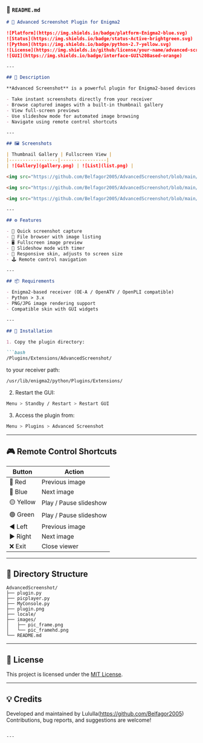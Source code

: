### 📄 `README.md`

````markdown
# 📸 Advanced Screenshot Plugin for Enigma2

![Platform](https://img.shields.io/badge/platform-Enigma2-blue.svg)
![Status](https://img.shields.io/badge/status-Active-brightgreen.svg)
![Python](https://img.shields.io/badge/python-2.7-yellow.svg)
![License](https://img.shields.io/github/license/your-name/advanced-screenshot.svg)
![GUI](https://img.shields.io/badge/interface-GUI%20Based-orange)

---

## 🧩 Description

**Advanced Screenshot** is a powerful plugin for Enigma2-based devices that lets you:

- Take instant screenshots directly from your receiver
- Browse captured images with a built-in thumbnail gallery
- View full-screen previews
- Use slideshow mode for automated image browsing
- Navigate using remote control shortcuts

---

## 🖼️ Screenshots

| Thumbnail Gallery | Fullscreen View |
|------------------|-----------------|
| ![Gallery](gallery.png) | ![List](list.png) |

<img src="https://github.com/Belfagor2005/AdvancedScreenshot/blob/main/usr/lib/enigma2/python/Plugins/Extensions/AdvancedScreenshot/plugin.png?raw=true">

<img src="https://github.com/Belfagor2005/AdvancedScreenshot/blob/main/screen/galery.png?raw=true">

<img src="https://github.com/Belfagor2005/AdvancedScreenshot/blob/main/screen/list.png?raw=true">

---

## ⚙️ Features

- 📸 Quick screenshot capture
- 📁 File browser with image listing
- 🖥️ Fullscreen image preview
- 🔁 Slideshow mode with timer
- 🎨 Responsive skin, adjusts to screen size
- 🕹️ Remote control navigation

---

## 📦 Requirements

- Enigma2-based receiver (OE-A / OpenATV / OpenPLI compatible)
- Python > 3.x
- PNG/JPG image rendering support
- Compatible skin with GUI widgets

---

## 🚀 Installation

1. Copy the plugin directory:

```bash
/Plugins/Extensions/AdvancedScreenshot/
````

to your receiver path:

```bash
/usr/lib/enigma2/python/Plugins/Extensions/
```

2. Restart the GUI:

```bash
Menu > Standby / Restart > Restart GUI
```

3. Access the plugin from:

```bash
Menu > Plugins > Advanced Screenshot
```

---

## 🎮 Remote Control Shortcuts

| Button    | Action                 |
| --------- | ---------------------- |
| 🔴 Red    | Previous image         |
| 🔵 Blue   | Next image             |
| 🟡 Yellow | Play / Pause slideshow |
| 🟢 Green  | Play / Pause slideshow |
| ◀️ Left   | Previous image         |
| ▶️ Right  | Next image             |
| ❌ Exit    | Close viewer           |

---

## 📁 Directory Structure

```
AdvancedScreenshot/
├── plugin.py
├── picplayer.py
├── MyConsole.py
├── plugin.png
├── locale/
├── images/
│   ├── pic_frame.png
│   └── pic_framehd.png
└── README.md
```

---

## 📜 License

This project is licensed under the [MIT License](LICENSE).

---

## 💡 Credits

Developed and maintained by Lululla(https://github.com/Belfagor2005)
Contributions, bug reports, and suggestions are welcome!

```

---

```
